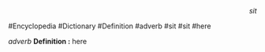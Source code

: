 
<div align="right"><i>sit</i></div>

#Encyclopedia #Dictionary #Definition #adverb #sit #sit #here

*adverb*
**Definition :** here